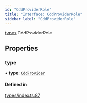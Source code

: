 ```yaml
---
id: "CddProviderRole"
title: "Interface: CddProviderRole"
sidebar_label: "CddProviderRole"
---
```


[types](../../../modules/Types/Types.md).CddProviderRole

## Properties

### type

• **type**: [`CddProvider`](../../../enums/Types/RoleType/RoleType.md#cddprovider)

#### Defined in

[types/index.ts:87](https://github.com/PolymeshAssociation/polymesh-sdk/blob/5a778578/src/types/index.ts#L87)
